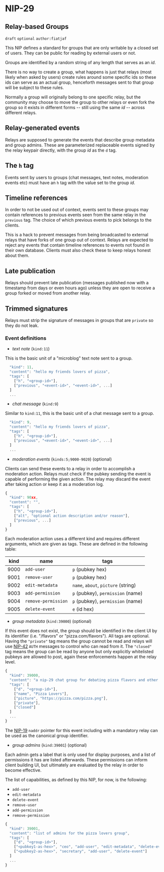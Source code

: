 NIP-29
======

Relay-based Groups
------------------

`draft` `optional` `author:fiatjaf`

This NIP defines a standard for groups that are only writable by a closed set of users. They can be public for reading by external users or not.

Groups are identified by a random string of any length that serves as an _id_.

There is no way to create a group, what happens is just that relays (most likely when asked by users) create rules around some specific ids so these ids can serve as an actual group, henceforth messages sent to that group will be subject to these rules.

Normally a group will originally belong to one specific relay, but the community may choose to move the group to other relays or even fork the group so it exists in different forms -- still using the same _id_ -- across different relays.

## Relay-generated events

Relays are supposed to generate the events that describe group metadata and group admins. These are parameterized replaceable events signed by the relay keypair directly, with the group _id_ as the `d` tag.

## The `h` tag

Events sent by users to groups (chat messages, text notes, moderation events etc) must have an `h` tag with the value set to the group _id_.

## Timeline references

In order to not be used out of context, events sent to these groups may contain references to previous events seen from the same relay in the `previous` tag. The choice of which previous events to pick belongs to the clients.

This is a hack to prevent messages from being broadcasted to external relays that have forks of one group out of context. Relays are expected to reject any events that contain timeline references to events not found in their own database. Clients must also check these to keep relays honest about them.

## Late publication

Relays should prevent late publication (messages published now with a timestamp from days or even hours ago) unless they are open to receive a group forked or moved from another relay.

## Trimmed signatures

Relays must strip the signature of messages in groups that are `private` so they do not leak.

### Event definitions

- *text note* (`kind:11`)

This is the basic unit of a "microblog" text note sent to a group.

```js
  "kind": 11,
  "content": "hello my friends lovers of pizza",
  "tags": [
    ["h", "<group-id>"],
    ["previous", "<event-id>", "<event-id>", ...]
  ]
  ...
```

- *chat message* (`kind:9`)

Similar to `kind:11`, this is the basic unit of a chat message sent to a group.

```js
  "kind": 9,
  "content": "hello my friends lovers of pizza",
  "tags": [
    ["h", "<group-id>"],
    ["previous", "<event-id>", "<event-id>", ...]
  ]
  ...
```

- *moderation events* (`kinds:5;9000-9020`) (optional)

Clients can send these events to a relay in order to accomplish a moderation action. Relays must check if the pubkey sending the event is capable of performing the given action. The relay may discard the event after taking action or keep it as a moderation log.

```js
{
  "kind": 90xx,
  "content": "",
  "tags": [
    ["h", "<group-id>"],
    ["alt", "optional action description and/or reason"],
    ["previous", ...]
  ]
}
```

Each moderation action uses a different kind and requires different arguments, which are given as tags. These are defined in the following table:

| kind | name                | tags                                |
| ---  | ---                 | ---                                 |
| 9000 | `add-user`          | `p` (pubkey hex)                    |
| 9001 | `remove-user`       | `p` (pubkey hex)                    |
| 9002 | `edit-metadata`     | `name`, `about`, `picture` (string) |
| 9003 | `add-permission`    | `p` (pubkey), `permission` (name)   |
| 9004 | `remove-permission` | `p` (pubkey), `permission` (name)   |
| 9005 | `delete-event`      | `e` (id hex)                        |

- *group metadata* (`kind:39000`) (optional)

If this event does not exist, the group should be identified in the client UI by its identifier (i.e. "/flavors" or "pizza.com/flavors"). All tags are optional. Having the `"private"` tag means the group cannot be read and relays will use [NIP-42](42.md) `AUTH` messages to control who can read from it. The `"closed"` tag means the group can be read by anyone but only explicitly whitelisted pubkeys are allowed to post, again these enforcements happen at the relay level.

```js
{
  "kind": 39000,
  "content": "a nip-29 chat group for debating pizza flavors and other topics",
  "tags": [
    ["d", "<group-id>"],
    ["name", "Pizza Lovers"],
    ["picture", "https://pizza.com/pizza.png"],
    ["private"],
    ["closed"]
  ]
  ...
}
```

The [NIP-19](19.md) `naddr` pointer for this event including with a mandatory relay can be used as the canonical group identifier.

- *group admins* (`kind:39001`) (optional)

Each admin gets a label that is only used for display purposes, and a list of permissions it has are listed afterwards. These permissions can inform client building UI, but ultimately are evaluated by the relay in order to become effective.

The list of capabilities, as defined by this NIP, for now, is the following:

- `add-user`
- `edit-metadata`
- `delete-event`
- `remove-user`
- `add-permission`
- `remove-permission`

```js
{
  "kind": 39001,
  "content": "list of admins for the pizza lovers group",
  "tags": [
    ["d", "<group-id>"],
    ["<pubkey1-as-hex>", "ceo", "add-user", "edit-metadata", "delete-event", "remove-user"],
    ["<pubkey2-as-hex>", "secretary", "add-user", "delete-event"]
  ]
  ...
}
```
